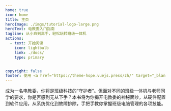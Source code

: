 ```yaml
---
home: true
icon: home
title: 主页
heroImage: ./imgs/tutorial-logo-large.png
heroText: 电教委入门指南
tagline: 从小白到高手，轻松玩转班级一体机
actions:
  - text: 开始阅读
    icon: lightbulb
    link: ./docs/
    type: primary


copyright: false
footer: 使用 <a href="https://theme-hope.vuejs.press/zh/" target="_blank">VuePress Theme Hope</a> 主题
---
```


成为一名电教委，你将是班级科技的“守护者”。但面对不同的班级一体机与老师同学的要求，你是否感到无从下手？本书将为你揭开电教委的神秘面纱，从硬件配置到软件应用，从系统优化到故障排除，手把手教你掌握班级电脑管理的各项技能。

<div class="vp-card-container">
  <VPCard
    title="一体机硬件简介"
    desc="想知道一体机的硬件构造？从这里开始！"
    link="./docs/seewo-basic-introduction/"
  />
  <VPCard
    title="一体机软件推荐"
    desc="了解适合班级使用的常用软件，不被流氓软件拖后腿。"
    link="./docs/seewo-software-suggestion/"
  />
  
</div>
